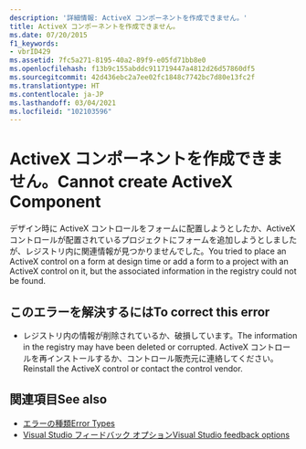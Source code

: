 ```yaml
---
description: '詳細情報: ActiveX コンポーネントを作成できません。'
title: ActiveX コンポーネントを作成できません。
ms.date: 07/20/2015
f1_keywords:
- vbrID429
ms.assetid: 7fc5a271-8195-40a2-89f9-e05fd71bb8e0
ms.openlocfilehash: f13b9c155abddc911719447a4812d26d57860df5
ms.sourcegitcommit: 42d436ebc2a7ee02fc1848c7742bc7d80e13fc2f
ms.translationtype: HT
ms.contentlocale: ja-JP
ms.lasthandoff: 03/04/2021
ms.locfileid: "102103596"
---
```

# <a name="cannot-create-activex-component"></a><span data-ttu-id="6da45-103">ActiveX コンポーネントを作成できません。</span><span class="sxs-lookup"><span data-stu-id="6da45-103">Cannot create ActiveX Component</span></span>

<span data-ttu-id="6da45-104">デザイン時に ActiveX コントロールをフォームに配置しようとしたか、ActiveX コントロールが配置されているプロジェクトにフォームを追加しようとしましたが、レジストリ内に関連情報が見つかりませんでした。</span><span class="sxs-lookup"><span data-stu-id="6da45-104">You tried to place an ActiveX control on a form at design time or add a form to a project with an ActiveX control on it, but the associated information in the registry could not be found.</span></span>  
  
## <a name="to-correct-this-error"></a><span data-ttu-id="6da45-105">このエラーを解決するには</span><span class="sxs-lookup"><span data-stu-id="6da45-105">To correct this error</span></span>  
  
- <span data-ttu-id="6da45-106">レジストリ内の情報が削除されているか、破損しています。</span><span class="sxs-lookup"><span data-stu-id="6da45-106">The information in the registry may have been deleted or corrupted.</span></span> <span data-ttu-id="6da45-107">ActiveX コントロールを再インストールするか、コントロール販売元に連絡してください。</span><span class="sxs-lookup"><span data-stu-id="6da45-107">Reinstall the ActiveX control or contact the control vendor.</span></span>  
  
## <a name="see-also"></a><span data-ttu-id="6da45-108">関連項目</span><span class="sxs-lookup"><span data-stu-id="6da45-108">See also</span></span>

- [<span data-ttu-id="6da45-109">エラーの種類</span><span class="sxs-lookup"><span data-stu-id="6da45-109">Error Types</span></span>](../../programming-guide/language-features/error-types.md)
- [<span data-ttu-id="6da45-110">Visual Studio フィードバック オプション</span><span class="sxs-lookup"><span data-stu-id="6da45-110">Visual Studio feedback options</span></span>](/visualstudio/ide/feedback-options)
